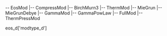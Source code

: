 
-- EosMod
 |-- CompressMod
   |-- BirchMurn3
 |-- ThermMod
   |-- MieGrun
     |-- MieGrunDebye
 |-- GammaMod
   |-- GammaPowLaw
 |-- FullMod
   |-- ThermPressMod


eos_d['modtype_d']
